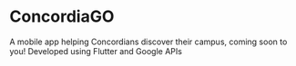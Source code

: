 # ConcordiaGO

A mobile app helping Concordians discover their campus, coming soon to you! Developed using Flutter and Google APIs
